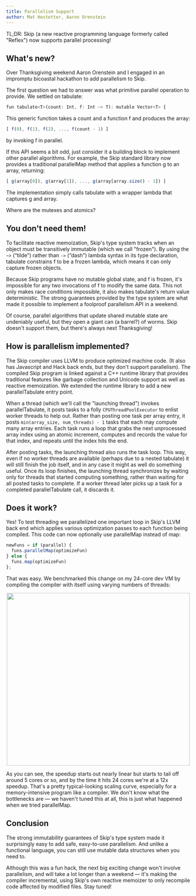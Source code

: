 ```yaml
---
title: Parallelism Support
author: Mat Hostetter, Aaron Orenstein
---
```


TL;DR: Skip (a new reactive programming language formerly called "Reflex") now supports parallel processing!

## What's new?

Over Thanksgiving weekend Aaron Orenstein and I engaged in an impromptu bicoastal hackathon to add parallelism to Skip.

The first question we had to answer was what primitive parallel operation to provide. We settled on tabulate:

```js
fun tabulate<T>(count: Int, f: Int ~> T): mutable Vector<T> {
```

This generic function takes a count and a function f and produces the array:

```js
[ f(0), f(1), f(2), ..., f(count - 1) ]
```

by invoking f in parallel.

If this API seems a bit odd, just consider it a building block to implement other parallel algorithms. For example, the Skip standard library now provides a traditional parallelMap method that applies a function g to an array, returning:
```js
[ g(array[0]), g(array[1]), ..., g(array[array.size() - 1]) ]
```

The implementation simply calls tabulate with a wrapper lambda that captures g and array.

Where are the mutexes and atomics?

## You don't need them!

To facilitate reactive memoization, Skip's type system tracks when an object must be transitively immutable (which we call "frozen"). By using the `~>` (“tilde”) rather than `->` (“dash”) lambda syntax in its type declaration, tabulate constrains f to be a frozen lambda, which means it can only capture frozen objects.

Because Skip programs have no mutable global state, and f is frozen, it's impossible for any two invocations of f to modify the same data. This not only makes race conditions impossible, it also makes tabulate's return value deterministic. The strong guarantees provided by the type system are what made it possible to implement a foolproof parallelism API in a weekend.

Of course, parallel algorithms that update shared mutable state are undeniably useful, but they open a giant can (a barrel?) of worms. Skip doesn't support them, but there's always next Thanksgiving!

## How is parallelism implemented?

The Skip compiler uses LLVM to produce optimized machine code. (It also has Javascript and Hack back ends, but they don't support parallelism). The compiled Skip program is linked against a C++ runtime library that provides traditional features like garbage collection and Unicode support as well as reactive memoization. We extended the runtime library to add a new parallelTabulate entry point.

When a thread (which we'll call the "launching thread") invokes parallelTabulate, it posts tasks to a folly `CPUThreadPoolExecutor` to enlist worker threads to help out. Rather than posting one task per array entry, it posts `min(array_size, num_threads) - 1` tasks that each may compute many array entries. Each task runs a loop that grabs the next unprocessed array index using an atomic increment, computes and records the value for that index, and repeats until the index hits the end.

After posting tasks, the launching thread also runs the task loop. This way, even if no worker threads are available (perhaps due to a nested tabulate) it will still finish the job itself, and in any case it might as well do something useful. Once its loop finishes, the launching thread synchronizes by waiting only for threads that started computing something, rather than waiting for all posted tasks to complete. If a worker thread later picks up a task for a completed parallelTabulate call, it discards it.

## Does it work?

Yes! To test threading we parallelized one important loop in Skip's LLVM back end which applies various optimization passes to each function being compiled. This code can now optionally use parallelMap instead of map:

```js
newFuns = if (parallel) {
  funs.parallelMap(optimizeFun)
} else {
  funs.map(optimizeFun)
};
```

That was easy. We benchmarked this change on my 24-core dev VM by compiling the compiler with itself using varying numbers of threads:

<center><img src="/blog/assets/parallelism-speedup.jpg" width="500" height="470" /></center>

As you can see, the speedup starts out nearly linear but starts to tail off around 5 cores or so, and by the time it hits 24 cores we're at a 12x speedup. That's a pretty typical-looking scaling curve, especially for a memory-intensive program like a compiler. We don't know what the bottlenecks are — we haven't tuned this at all, this is just what happened when we tried parallelMap.

## Conclusion

The strong immutability guarantees of Skip's type system made it surprisingly easy to add safe, easy-to-use parallelism. And unlike a functional language, you can still use mutable data structures when you need to.

Although this was a fun hack, the next big exciting change won't involve parallelism, and will take a lot longer than a weekend — it's making the compiler incremental, using Skip's own reactive memoizer to only recompile code affected by modified files. Stay tuned!
